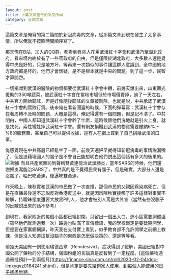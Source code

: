 ```yaml
---
layout: post
title: 上篇文章至今的所见所闻
category: 反贼文章
---
```


這篇文章是俺寫的第二篇關於新冠病毒的文章，從那篇文章到現在發生了太多事情，所以俺就不按照時間順序寫了。

那天俺在B站，加入的QQ群，都看到有些人在罵武漢紅十字會和武漢乃至湖北政府，看來墻内終於有了一些罵政府的自由，但是僅限於湖北政府，大多數人還是覺得中央是好的，只是地方坏，等再來一次類似的事件讓這群人意識到，全中國的地方政府都是坏的，他們才會懷疑，是不是根本就是中央的問題。到了這一步，民智才算開啓。

一切捐贈到武漢的醫院的物資都要從武漢紅十字會中轉，前幾天爆出來，山東壽光援助的350噸蔬菜，被武漢紅十字會在當地市場低於市場價賣掉，過了一天左右，中共官方開始闢謠，但是好像隨後闢謠的文章被刪除，也就是説，中共承認了武漢紅十字會的腐敗行爲。後來俺在看新聞臺的時候，下面的彈幕寫：武漢紅十字會存在著周轉不及時的問題，大概是這樣，俺記得還有一個問題，但是記不清了。中共明白，中國人都知道武漢紅十字會幹了什麽，這時候替他們洗地就是引火上身，就是找死，索性犧牲掉武漢紅十字會。還有網友捐贈到武漢的物資需要繳納6% ~ %8的服務費，甚至自己可以提供收據，還有人在網上買到了自己捐給武漢的口罩。

俺感覺現在中共高層已經亂坐了一團，前幾天還把早就得知新冠病毒的事情説漏嘴了，但是憑藉墻國人的腦子是不會自己能想明白他們説出這個話有多大的後果的。
![證據](https://pbs.twimg.com/media/EP3FrVcVUAIT9Sz?format=jpg)
而且共產黨無恥到聲稱雙黃連能治武漢肺炎，當年SARS的時候，他們還説婦炎潔能治SARS了，中共真的是不覺得民衆有腦子，但是確實，大部分人還是沒腦子。啞巴吃黃連，傻逼吃雙黃連。

昨天晚上，陳秋實和武漢的市民做了一次直播，那個市民的父親因爲染病死亡，但是在直播最後還不忘説反對香港反送中，就是因爲陳秋實接觸了許多這樣對事實不瞭解，持曖昧態度還要大放黑P的人，他才會被別人罵是大外宣（當然有些沒腦子的反賊説出來的話不參考）

到現在，我家附近的每個小區都已經封閉，只留出一個出入口，進小區需要測體溫（雖然他們就測過我一次）路邊也貼滿了宣傳標語，我的學校鐵定是要延期開學，但是要在家裏聼網課，昨天我在支付寶上看到，似乎教育部不允許開學之前網上教課，但是沒人知道這幫沒腦子的東西是怎麽做決策的。還是等等看。

前幾天美國有一例使用瑞德西韋（Remdesivir），症狀得到了緩解，美國已經對中國公開了藥物的分子結構，强國粉蛆的言論真是反智到了一定程度。[這個藥物通過審批預計一到兩個月](https://finance.sina.com.cn/roll/2020-02-04/doc-iimxyqvz0164241.shtml），但是肯定是要先給趙家人使用，到每個人能使用的日子遙遙無期。
